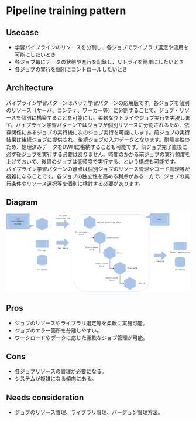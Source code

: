 # Pipeline training pattern

## Usecase
- 学習パイプラインのリソースを分割し、各ジョブでライブラリ選定や流用を可能にしたいとき
- 各ジョブ毎にデータの状態や進行を記録し、リトライを簡単にしたいとき
- 各ジョブの実行を個別にコントロールしたいとき

## Architecture
パイプライン学習パターンはバッチ学習パターンの応用版です。各ジョブを個別のリソース（サーバ、コンテナ、ワーカー等）に分割することで、ジョブ・リソースを個別に構築することを可能にし、柔軟なりトライやジョブ実行を実現します。パイプライン学習パターンではジョブが個別リソースに分割されるため、依存関係にあるジョブの実行後に次のジョブ実行を可能にします。前ジョブの実行結果は後続ジョブに提供され、後続ジョブの入力データとなります。耐障害性のため、処理済みデータをDWHに格納することも可能です。前ジョブ完了直後に必ず後ジョブを実行する必要はありません。時間のかかる前ジョブの実行頻度を上げておいて、後段のジョブは低頻度で実行する、という構成も可能です。<br>
パイプライン学習パターンの難点は個別ジョブのリソース管理やコード管理等が複雑になることです。各ジョブの独立性を高める利点がある一方で、ジョブの実行条件やリソース選択等を個別に検討する必要があります。

## Diagram
![diagram](diagram.png)


## Pros
- ジョブのリソースやライブラリ選定等を柔軟に実施可能。
- ジョブのエラー箇所を分離しやすい。
- ワークロードやデータに応じた柔軟なジョブ管理が可能。

## Cons
- 各ジョブリソースの管理が必要になる。
- システムが複雑になる傾向にある。

## Needs consideration
- ジョブのリソース管理、ライブラリ管理、バージョン管理方法。

